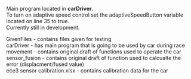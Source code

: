 Main program located in **carDriver**. \
To turn on adaptive speed control set the adaptiveSpeedButton variable located on line 35 to true. \
Currently still in development. 

GivenFiles - contains files given for testing \
carDriver - has main program that is going to be used by car during race \
movement - contains original draft of functions used to operate the car \
sensor_fusion - contains original draft of function used to calcualte the error (displacment/fused value) \
ece3 sensor calibration.xlsx - contains calibration data for the car
